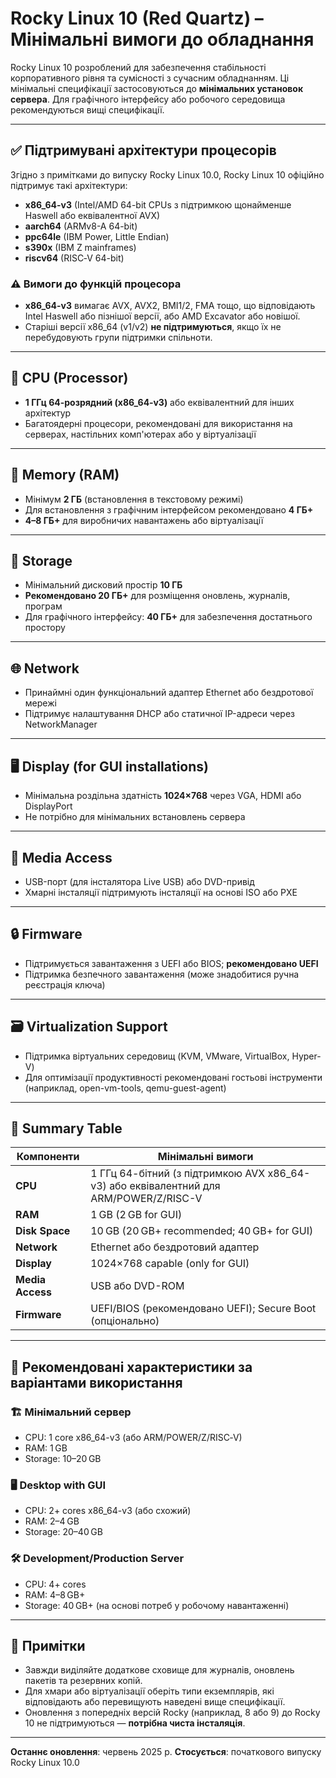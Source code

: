 # Rocky Linux 10 (Red Quartz) – Мінімальні вимоги до обладнання

Rocky Linux 10 розроблений для забезпечення стабільності корпоративного рівня та сумісності з сучасним обладнанням. Ці мінімальні специфікації застосовуються до **мінімальних установок сервера**. Для графічного інтерфейсу або робочого середовища рекомендуються вищі специфікації.

---

## ✅ Підтримувані архітектури процесорів

Згідно з примітками до випуску Rocky Linux 10.0, Rocky Linux 10 офіційно підтримує такі архітектури:

- **x86_64-v3** (Intel/AMD 64-bit CPUs з підтримкою щонайменше Haswell або еквівалентної AVX)
- **aarch64** (ARMv8-A 64-bit)
- **ppc64le** (IBM Power, Little Endian)
- **s390x** (IBM Z mainframes)
- **riscv64** (RISC‑V 64-bit)

### ⚠️ Вимоги до функцій процесора

- **x86_64-v3** вимагає AVX, AVX2, BMI1/2, FMA тощо, що відповідають Intel Haswell або пізнішої версії, або AMD Excavator або новішої.
- Старіші версії x86_64 (v1/v2) **не підтримуються**, якщо їх не перебудовують групи підтримки спільноти.

---

## 🧠 CPU (Processor)

- **1 ГГц 64-розрядний (x86_64‑v3)** або еквівалентний для інших архітектур
- Багатоядерні процесори, рекомендовані для використання на серверах, настільних комп'ютерах або у віртуалізації

---

## 💾 Memory (RAM)

- Мінімум **2 ГБ** (встановлення в текстовому режимі)
- Для встановлення з графічним інтерфейсом рекомендовано **4 ГБ+**
- **4–8 ГБ+** для виробничих навантажень або віртуалізації

---

## 💽 Storage

- Мінімальний дисковий простір **10 ГБ**
- **Рекомендовано 20 ГБ+** для розміщення оновлень, журналів, програм
- Для графічного інтерфейсу: **40 ГБ+** для забезпечення достатнього простору

---

## 🌐 Network

- Принаймні один функціональний адаптер Ethernet або бездротової мережі
- Підтримує налаштування DHCP або статичної IP-адреси через NetworkManager

---

## 🖥️ Display (for GUI installations)

- Мінімальна роздільна здатність **1024×768** через VGA, HDMI або DisplayPort
- Не потрібно для мінімальних встановлень сервера

---

## 📀 Media Access

- USB-порт (для інсталятора Live USB) або DVD-привід
- Хмарні інсталяції підтримують інсталяції на основі ISO або PXE

---

## 🔒 Firmware

- Підтримується завантаження з UEFI або BIOS; **рекомендовано UEFI**
- Підтримка безпечного завантаження (може знадобитися ручна реєстрація ключа)

---

## 🗃️ Virtualization Support

- Підтримка віртуальних середовищ (KVM, VMware, VirtualBox, Hyper-V)
- Для оптимізації продуктивності рекомендовані гостьові інструменти (наприклад, open-vm-tools, qemu-guest-agent)

---

## 📝 Summary Table

| Компоненти       | Мінімальні вимоги                                                                                                             |
| ---------------- | ----------------------------------------------------------------------------------------------------------------------------- |
| **CPU**          | 1 ГГц 64-бітний (з підтримкою AVX x86_64-v3) або еквівалентний для ARM/POWER/Z/RISC-V |
| **RAM**          | 1 GB (2 GB for GUI)                                                                                        |
| **Disk Space**   | 10 GB (20 GB+ recommended; 40 GB+ for GUI)                                                                 |
| **Network**      | Ethernet або бездротовий адаптер                                                                                              |
| **Display**      | 1024×768 capable (only for GUI)                                                                            |
| **Media Access** | USB або DVD-ROM                                                                                                               |
| **Firmware**     | UEFI/BIOS (рекомендовано UEFI); Secure Boot (опціонально)                               |

---

## 🎯 Рекомендовані характеристики за варіантами використання

### 🏗️ Мінімальний сервер

- CPU: 1 core x86_64-v3 (або ARM/POWER/Z/RISC‑V)
- RAM: 1 GB
- Storage: 10–20 GB

### 🖥️ Desktop with GUI

- CPU: 2+ cores x86_64-v3 (або схожий)
- RAM: 2–4 GB
- Storage: 20–40 GB

### 🛠️ Development/Production Server

- CPU: 4+ cores
- RAM: 4–8 GB+
- Storage: 40 GB+ (на основі потреб у робочому навантаженні)

---

## 🧩 Примітки

- Завжди виділяйте додаткове сховище для журналів, оновлень пакетів та резервних копій.
- Для хмари або віртуалізації оберіть типи екземплярів, які відповідають або перевищують наведені вище специфікації.
- Оновлення з попередніх версій Rocky (наприклад, 8 або 9) до Rocky 10 не підтримуються — **потрібна чиста інсталяція**.

---

**Останнє оновлення**: червень 2025 р. **Стосується**: початкового випуску Rocky Linux 10.0
